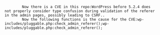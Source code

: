 
            Now there is a CVE in this repo:WordPress before 5.2.4 does not properly consider type confusion during validation of the referer in the admin pages, possibly leading to CSRF..
            Now the following functions is the cause for the CVE:wp-includes/pluggable.php:check_admin_referer();wp-includes/pluggable.php:check_admin_referer();
            